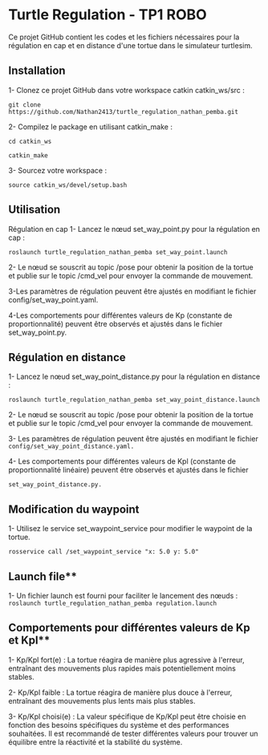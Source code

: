 # Turtle Regulation - TP1 ROBO
Ce projet GitHub contient les codes et les fichiers nécessaires pour la régulation en cap et en distance d'une tortue dans le simulateur turtlesim.

## Installation
1- Clonez ce projet GitHub dans votre workspace catkin catkin_ws/src :

```git clone https://github.com/Nathan2413/turtle_regulation_nathan_pemba.git```

2- Compilez le package en utilisant catkin_make :

```cd catkin_ws```

 ```catkin_make```

3- Sourcez votre workspace :

```source catkin_ws/devel/setup.bash```

## Utilisation
Régulation en cap
1- Lancez le nœud set_way_point.py pour la régulation en cap :

```roslaunch turtle_regulation_nathan_pemba set_way_point.launch```

2- Le nœud se souscrit au topic /pose pour obtenir la position de la tortue et publie sur le topic /cmd_vel pour envoyer la commande de mouvement.

3-Les paramètres de régulation peuvent être ajustés en modifiant le fichier config/set_way_point.yaml.

4-Les comportements pour différentes valeurs de Kp (constante de proportionnalité) peuvent être observés et ajustés dans le fichier set_way_point.py.

## Régulation en distance
1- Lancez le nœud set_way_point_distance.py pour la régulation en distance :

``` roslaunch turtle_regulation_nathan_pemba set_way_point_distance.launch ```

2- Le nœud se souscrit au topic /pose pour obtenir la position de la tortue et publie sur le topic /cmd_vel pour envoyer la commande de mouvement.

3- Les paramètres de régulation peuvent être ajustés en modifiant le fichier 
```config/set_way_point_distance.yaml.```

4- Les comportements pour différentes valeurs de Kpl (constante de proportionnalité linéaire) peuvent être observés et ajustés dans le fichier 

```set_way_point_distance.py.```

## Modification du waypoint
1- Utilisez le service set_waypoint_service pour modifier le waypoint de la tortue.

 ```rosservice call /set_waypoint_service "x: 5.0 y: 5.0"```

## Launch file**
1- Un fichier launch est fourni pour faciliter le lancement des nœuds :
``` roslaunch turtle_regulation_nathan_pemba regulation.launch ```

## Comportements pour différentes valeurs de Kp et Kpl**
1- Kp/Kpl fort(e) : La tortue réagira de manière plus agressive à l'erreur, entraînant des mouvements plus rapides mais potentiellement moins stables.

2- Kp/Kpl faible : La tortue réagira de manière plus douce à l'erreur, entraînant des mouvements plus lents mais plus stables.

3- Kp/Kpl choisi(e) : La valeur spécifique de Kp/Kpl peut être choisie en fonction des besoins spécifiques du système et des performances souhaitées. Il est recommandé de tester différentes valeurs pour trouver un équilibre entre la réactivité et la stabilité du système.

